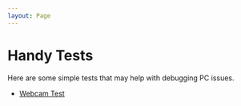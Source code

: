 ```yaml
---
layout: Page
---
```


# Handy Tests

Here are some simple tests that may help with debugging PC issues.

- [Webcam Test](webcam/)
